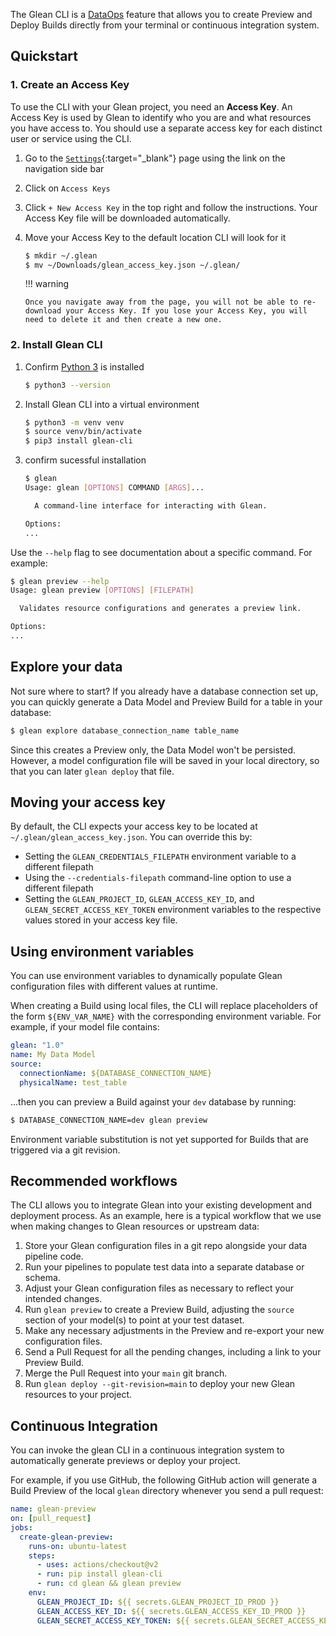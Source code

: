 The Glean CLI is a [DataOps](index.md) feature that allows you to create Preview and Deploy Builds directly from your terminal or continuous integration system.

## Quickstart

### 1. Create an Access Key

To use the CLI with your Glean project, you need an **Access Key**. An Access Key is used by Glean to identify who you are and what resources you have access to. You should use a separate access key for each distinct user or service using the CLI.

1.  Go to the [`Settings`](https://glean.io/app/p/settings#access_keys){:target="\_blank"} page using the link on the navigation side bar
2.  Click on `Access Keys`
3.  Click `+ New Access Key` in the top right and follow the instructions. Your Access Key file will be downloaded automatically.
4.  Move your Access Key to the default location CLI will look for it

    ```bash
    $ mkdir ~/.glean
    $ mv ~/Downloads/glean_access_key.json ~/.glean/
    ```

    !!! warning

        Once you navigate away from the page, you will not be able to re-download your Access Key. If you lose your Access Key, you will need to delete it and then create a new one.

### 2. Install Glean CLI

1. Confirm [Python 3](https://www.python.org/downloads/) is installed
   ```bash
   $ python3 --version
   ```
2. Install Glean CLI into a virtual environment
   ```bash
   $ python3 -m venv venv
   $ source venv/bin/activate
   $ pip3 install glean-cli
   ```
3. confirm sucessful installation
   ```bash
   $ glean
   Usage: glean [OPTIONS] COMMAND [ARGS]...

     A command-line interface for interacting with Glean.

   Options:
   ...
   ```

Use the `--help` flag to see documentation about a specific command. For example:

```bash
$ glean preview --help
Usage: glean preview [OPTIONS] [FILEPATH]

  Validates resource configurations and generates a preview link.

Options:
...
```

## Explore your data

Not sure where to start? If you already have a database connection set up, you can quickly generate a Data Model and Preview Build for a table in your database:

```bash
$ glean explore database_connection_name table_name
```

Since this creates a Preview only, the Data Model won't be persisted. However, a model configuration file will be saved in your local directory, so that you can later `glean deploy` that file.

## Moving your access key

By default, the CLI expects your access key to be located at `~/.glean/glean_access_key.json`. You can override this by:

- Setting the `GLEAN_CREDENTIALS_FILEPATH` environment variable to a different filepath
- Using the `--credentials-filepath` command-line option to use a different filepath
- Setting the `GLEAN_PROJECT_ID`, `GLEAN_ACCESS_KEY_ID`, and `GLEAN_SECRET_ACCESS_KEY_TOKEN` environment variables to the respective values stored in your access key file.

## Using environment variables

You can use environment variables to dynamically populate Glean configuration files with different values at runtime.

When creating a Build using local files, the CLI will replace placeholders of the form `${ENV_VAR_NAME}` with the corresponding environment variable. For example, if your model file contains:

```yaml
glean: "1.0"
name: My Data Model
source:
  connectionName: ${DATABASE_CONNECTION_NAME}
  physicalName: test_table
```

...then you can preview a Build against your `dev` database by running:

```bash
$ DATABASE_CONNECTION_NAME=dev glean preview
```

Environment variable substitution is not yet supported for Builds that are triggered via a git revision.

## Recommended workflows

The CLI allows you to integrate Glean into your existing development and deployment process. As an example, here is a typical workflow that we use when making changes to Glean resources or upstream data:

1. Store your Glean configuration files in a git repo alongside your data pipeline code.
2. Run your pipelines to populate test data into a separate database or schema.
3. Adjust your Glean configuration files as necessary to reflect your intended changes.
4. Run `glean preview` to create a Preview Build, adjusting the `source` section of your model(s) to point at your test dataset.
5. Make any necessary adjustments in the Preview and re-export your new configuration files.
6. Send a Pull Request for all the pending changes, including a link to your Preview Build.
7. Merge the Pull Request into your `main` git branch.
8. Run `glean deploy --git-revision=main` to deploy your new Glean resources to your project.

## Continuous Integration

You can invoke the glean CLI in a continuous integration system to automatically generate previews or deploy your project.

For example, if you use GitHub, the following GitHub action will generate a Build Preview of the local `glean` directory whenever you send a pull request:

```yaml
name: glean-preview
on: [pull_request]
jobs:
  create-glean-preview:
    runs-on: ubuntu-latest
    steps:
      - uses: actions/checkout@v2
      - run: pip install glean-cli
      - run: cd glean && glean preview
    env:
      GLEAN_PROJECT_ID: ${{ secrets.GLEAN_PROJECT_ID_PROD }}
      GLEAN_ACCESS_KEY_ID: ${{ secrets.GLEAN_ACCESS_KEY_ID_PROD }}
      GLEAN_SECRET_ACCESS_KEY_TOKEN: ${{ secrets.GLEAN_SECRET_ACCESS_KEY_TOKEN_PROD }}
```
